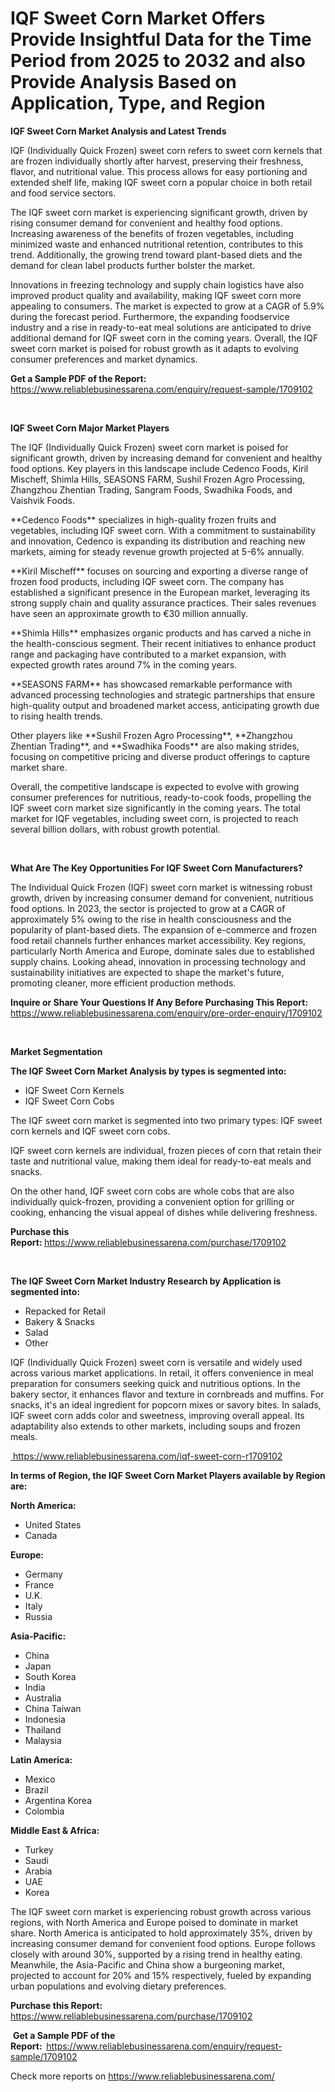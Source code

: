 <p><h1>IQF Sweet Corn Market Offers Provide Insightful Data for the Time Period from 2025 to 2032 and also Provide Analysis Based on Application, Type, and Region</h1></p><p><strong>IQF Sweet Corn Market Analysis and Latest Trends</strong></p>
<p><p>IQF (Individually Quick Frozen) sweet corn refers to sweet corn kernels that are frozen individually shortly after harvest, preserving their freshness, flavor, and nutritional value. This process allows for easy portioning and extended shelf life, making IQF sweet corn a popular choice in both retail and food service sectors.</p><p>The IQF sweet corn market is experiencing significant growth, driven by rising consumer demand for convenient and healthy food options. Increasing awareness of the benefits of frozen vegetables, including minimized waste and enhanced nutritional retention, contributes to this trend. Additionally, the growing trend toward plant-based diets and the demand for clean label products further bolster the market.</p><p>Innovations in freezing technology and supply chain logistics have also improved product quality and availability, making IQF sweet corn more appealing to consumers. The market is expected to grow at a CAGR of 5.9% during the forecast period. Furthermore, the expanding foodservice industry and a rise in ready-to-eat meal solutions are anticipated to drive additional demand for IQF sweet corn in the coming years. Overall, the IQF sweet corn market is poised for robust growth as it adapts to evolving consumer preferences and market dynamics.</p></p>
<p><strong>Get a Sample PDF of the Report:&nbsp;</strong> <a href="https://www.reliablebusinessarena.com/enquiry/request-sample/1709102?utm_campaign=3497&utm_medium=2&utm_source=Github&utm_content=ia&utm_term=07042025&utm_id=iqf-sweet-corn">https://www.reliablebusinessarena.com/enquiry/request-sample/1709102</a></p>
<p>&nbsp;</p>
<p><strong>IQF Sweet Corn Major Market Players</strong></p>
<p><p>The IQF (Individually Quick Frozen) sweet corn market is poised for significant growth, driven by increasing demand for convenient and healthy food options. Key players in this landscape include Cedenco Foods, Kiril Mischeff, Shimla Hills, SEASONS FARM, Sushil Frozen Agro Processing, Zhangzhou Zhentian Trading, Sangram Foods, Swadhika Foods, and Vaishvik Foods.</p><p>**Cedenco Foods** specializes in high-quality frozen fruits and vegetables, including IQF sweet corn. With a commitment to sustainability and innovation, Cedenco is expanding its distribution and reaching new markets, aiming for steady revenue growth projected at 5-6% annually.</p><p>**Kiril Mischeff** focuses on sourcing and exporting a diverse range of frozen food products, including IQF sweet corn. The company has established a significant presence in the European market, leveraging its strong supply chain and quality assurance practices. Their sales revenues have seen an approximate growth to €30 million annually.</p><p>**Shimla Hills** emphasizes organic products and has carved a niche in the health-conscious segment. Their recent initiatives to enhance product range and packaging have contributed to a market expansion, with expected growth rates around 7% in the coming years.</p><p>**SEASONS FARM** has showcased remarkable performance with advanced processing technologies and strategic partnerships that ensure high-quality output and broadened market access, anticipating growth due to rising health trends.</p><p>Other players like **Sushil Frozen Agro Processing**, **Zhangzhou Zhentian Trading**, and **Swadhika Foods** are also making strides, focusing on competitive pricing and diverse product offerings to capture market share.</p><p>Overall, the competitive landscape is expected to evolve with growing consumer preferences for nutritious, ready-to-cook foods, propelling the IQF sweet corn market size significantly in the coming years. The total market for IQF vegetables, including sweet corn, is projected to reach several billion dollars, with robust growth potential.</p></p>
<p>&nbsp;</p>
<p><strong>What Are The Key Opportunities For IQF Sweet Corn Manufacturers?</strong></p>
<p><p>The Individual Quick Frozen (IQF) sweet corn market is witnessing robust growth, driven by increasing consumer demand for convenient, nutritious food options. In 2023, the sector is projected to grow at a CAGR of approximately 5% owing to the rise in health consciousness and the popularity of plant-based diets. The expansion of e-commerce and frozen food retail channels further enhances market accessibility. Key regions, particularly North America and Europe, dominate sales due to established supply chains. Looking ahead, innovation in processing technology and sustainability initiatives are expected to shape the market's future, promoting cleaner, more efficient production methods.</p></p>
<p><strong>Inquire or Share Your Questions If Any Before Purchasing This Report:</strong> <a href="https://www.reliablebusinessarena.com/enquiry/pre-order-enquiry/1709102?utm_campaign=3497&utm_medium=2&utm_source=Github&utm_content=ia&utm_term=07042025&utm_id=iqf-sweet-corn">https://www.reliablebusinessarena.com/enquiry/pre-order-enquiry/1709102</a></p>
<p>&nbsp;</p>
<p><strong>Market Segmentation</strong></p>
<p><strong>The IQF Sweet Corn Market Analysis by types is segmented into:</strong></p>
<p><ul><li>IQF Sweet Corn Kernels</li><li>IQF Sweet Corn Cobs</li></ul></p>
<p><p>The IQF sweet corn market is segmented into two primary types: IQF sweet corn kernels and IQF sweet corn cobs. </p><p>IQF sweet corn kernels are individual, frozen pieces of corn that retain their taste and nutritional value, making them ideal for ready-to-eat meals and snacks. </p><p>On the other hand, IQF sweet corn cobs are whole cobs that are also individually quick-frozen, providing a convenient option for grilling or cooking, enhancing the visual appeal of dishes while delivering freshness.</p></p>
<p><strong>Purchase this Report:&nbsp;</strong><a href="https://www.reliablebusinessarena.com/purchase/1709102?utm_campaign=3497&utm_medium=2&utm_source=Github&utm_content=ia&utm_term=07042025&utm_id=iqf-sweet-corn">https://www.reliablebusinessarena.com/purchase/1709102</a></p>
<p>&nbsp;</p>
<p><strong>The IQF Sweet Corn Market Industry Research by Application is segmented into:</strong></p>
<p><ul><li>Repacked for Retail</li><li>Bakery & Snacks</li><li>Salad</li><li>Other</li></ul></p>
<p><p>IQF (Individually Quick Frozen) sweet corn is versatile and widely used across various market applications. In retail, it offers convenience in meal preparation for consumers seeking quick and nutritious options. In the bakery sector, it enhances flavor and texture in cornbreads and muffins. For snacks, it's an ideal ingredient for popcorn mixes or savory bites. In salads, IQF sweet corn adds color and sweetness, improving overall appeal. Its adaptability also extends to other markets, including soups and frozen meals.</p></p>
<p><a href="https://www.reliablebusinessarena.com/iqf-sweet-corn-r1709102?utm_campaign=3497&utm_medium=2&utm_source=Github&utm_content=ia&utm_term=07042025&utm_id=iqf-sweet-corn">&nbsp;https://www.reliablebusinessarena.com/iqf-sweet-corn-r1709102</a></p>
<p><strong>In terms of Region, the IQF Sweet Corn Market Players available by Region are:</strong></p>
<p>
    <p> <strong> North America: </strong>
        <ul>
            <li>United States</li>
            <li>Canada</li>
        </ul>
        </p> 
    <p> <strong> Europe: </strong>
        <ul>
            <li>Germany</li>
            <li>France</li>
            <li>U.K.</li>
            <li>Italy</li>
            <li>Russia</li>
        </ul>
        </p> 
    <p> <strong> Asia-Pacific: </strong>
        <ul>
            <li>China</li>
            <li>Japan</li>
            <li>South Korea</li>
            <li>India</li>
            <li>Australia</li>
            <li>China Taiwan</li>
            <li>Indonesia</li>
            <li>Thailand</li>
            <li>Malaysia</li>
        </ul>
        </p> 
    <p> <strong> Latin America: </strong>
        <ul>
            <li>Mexico</li>
            <li>Brazil</li>
            <li>Argentina Korea</li>
            <li>Colombia</li>
        </ul>
        </p> 
    <p> <strong> Middle East & Africa: </strong>
        <ul>
            <li>Turkey</li>
            <li>Saudi</li>
            <li>Arabia</li>
            <li>UAE</li>
            <li>Korea</li>
        </ul>
    </p>
    </p>
<p><p>The IQF sweet corn market is experiencing robust growth across various regions, with North America and Europe poised to dominate in market share. North America is anticipated to hold approximately 35%, driven by increasing consumer demand for convenient food options. Europe follows closely with around 30%, supported by a rising trend in healthy eating. Meanwhile, the Asia-Pacific and China show a burgeoning market, projected to account for 20% and 15% respectively, fueled by expanding urban populations and evolving dietary preferences.</p></p>
<p><strong>Purchase this Report: </strong><a href="https://www.reliablebusinessarena.com/purchase/1709102?utm_campaign=3497&utm_medium=2&utm_source=Github&utm_content=ia&utm_term=07042025&utm_id=iqf-sweet-corn">https://www.reliablebusinessarena.com/purchase/1709102</a></p>
<p>&nbsp;<strong>Get a Sample PDF of the Report:&nbsp;&nbsp;</strong><a href="https://www.reliablebusinessarena.com/enquiry/request-sample/1709102?utm_campaign=3497&utm_medium=2&utm_source=Github&utm_content=ia&utm_term=07042025&utm_id=iqf-sweet-corn">https://www.reliablebusinessarena.com/enquiry/request-sample/1709102</a></p>
<p><strong></strong></p>
<p>Check more reports on <a href="https://www.reliablebusinessarena.com/?utm_campaign=3497&utm_medium=2&utm_source=Github&utm_content=ia&utm_term=07042025&utm_id=iqf-sweet-corn">https://www.reliablebusinessarena.com/</a></p>